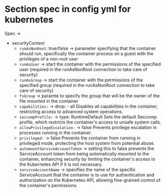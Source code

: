# Section spec in config yml for kubernetes

Spec → 

- securityContext
    - ``runAsNonRoot``: true/false → parameter specifying that the container should run, specifically the container process on a guest with the privileges of a non-root user
    - ``runAsUser`` → start the container with the permissions of the specified user (required in the runAsNonRoot connection to take care of security)
    - ``runAsGroup`` → start the container with the permissions of the specified group (required in the runAsNonRoot connection to take care of security)
    - ``fsGroup`` → paramte to specify the group that will be the owner of the file mounted in the container
    - ``capabilities:`` → drop: - all
    Disables all capabilities in the container, restricting access to advanced system operations.
    - ``seccompProfile:`` → type: RuntimeDefault
    Sets the default Seccomp profile, which restricts the container's access to unsafe system calls.
    - ``allowPrivilegeEscalation:`` → false
    Prevents privilege escalation in processes running in the container.
    - ``privileged:`` → false
    Prevents the container from running in privileged mode, protecting the host system from potential abuse.
    - ``automountServiceAccountToken`` → setting this to false prevents the ServiceAccount token from being automatically mounted to the container, enhancing security by limiting the container's access to the Kubernetes API if it is not necessary.
    - ``serviceAccountName`` → specifies the name of the specific ServiceAccount that the container is to use for authentication and authorization on the Kubernetes API, allowing fine-grained control of the container's permissions.
